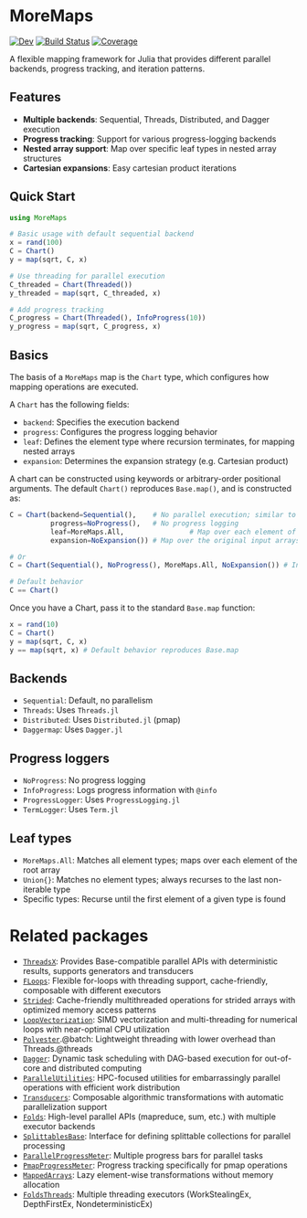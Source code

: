 # MoreMaps

[![Dev](https://img.shields.io/badge/docs-dev-blue.svg)](https://brendanjohnharris.github.io/TimeseriesDocs.jl/dev/MoreMaps/)
[![Build Status](https://github.com/brendanjohnharris/MoreMaps.jl/actions/workflows/CI.yml/badge.svg?branch=main)](https://github.com/brendanjohnharris/MoreMaps.jl/actions/workflows/CI.yml?query=branch%3Amain)
[![Coverage](https://codecov.io/gh/brendanjohnharris/MoreMaps.jl/branch/main/graph/badge.svg)](https://codecov.io/gh/brendanjohnharris/MoreMaps.jl)


A flexible mapping framework for Julia that provides different parallel backends, progress tracking, and iteration patterns.

## Features

- **Multiple backends**: Sequential, Threads, Distributed, and Dagger execution
- **Progress tracking**: Support for various progress-logging backends
- **Nested array support**: Map over specific leaf types in nested array structures
- **Cartesian expansions**: Easy cartesian product iterations

## Quick Start

```julia
using MoreMaps

# Basic usage with default sequential backend
x = rand(100)
C = Chart()
y = map(sqrt, C, x)

# Use threading for parallel execution
C_threaded = Chart(Threaded())
y_threaded = map(sqrt, C_threaded, x)

# Add progress tracking
C_progress = Chart(Threaded(), InfoProgress(10))
y_progress = map(sqrt, C_progress, x)
```

## Basics

The basis of a `MoreMaps` map is the `Chart` type, which configures how mapping operations are executed.

A `Chart` has the following fields:
- `backend`: Specifies the execution backend
- `progress`: Configures the progress logging behavior
- `leaf`: Defines the element type where recursion terminates, for mapping nested arrays
- `expansion`: Determines the expansion strategy (e.g. Cartesian product)

A chart can be constructed using keywords or arbitrary-order positional arguments. The default `Chart()` reproduces `Base.map()`, and is constructed as:

```julia
C = Chart(backend=Sequential(),    # No parallel execution; similar to Base.map
          progress=NoProgress(),   # No progress logging
          leaf=MoreMaps.All,                # Map over each element of the root array, like Base.map
          expansion=NoExpansion()) # Map over the original input arrays, as for Base.map

# Or
C = Chart(Sequential(), NoProgress(), MoreMaps.All, NoExpansion()) # In any order

# Default behavior
C == Chart()
```

Once you have a Chart, pass it to the standard `Base.map` function:

```julia
x = rand(10)
C = Chart()
y = map(sqrt, C, x)
y == map(sqrt, x) # Default behavior reproduces Base.map
```

## Backends

- `Sequential`: Default, no parallelism
- `Threads`: Uses `Threads.jl`
- `Distributed`: Uses `Distributed.jl` (pmap)
- `Daggermap`: Uses `Dagger.jl`

## Progress loggers
- `NoProgress`: No progress logging
- `InfoProgress`: Logs progress information with `@info`
- `ProgressLogger`: Uses `ProgressLogging.jl`
- `TermLogger`: Uses `Term.jl`

## Leaf types

- `MoreMaps.All`: Matches all element types; maps over each element of the root array
- `Union{}`: Matches no element types; always recurses to the last non-iterable type
- Specific types: Recurse until the first element of a given type is found



# Related packages

- [`ThreadsX`](https://github.com/tkf/ThreadsX.jl): Provides Base-compatible parallel APIs with deterministic results, supports generators and transducers
- [`FLoops`](https://github.com/JuliaFolds/FLoops.jl): Flexible for-loops with threading support, cache-friendly, composable with different executors
- [`Strided`](https://github.com/Jutho/Strided.jl): Cache-friendly multithreaded operations for strided arrays with optimized memory access patterns
- [`LoopVectorization`](https://github.com/JuliaSIMD/LoopVectorization.jl): SIMD vectorization and multi-threading for numerical loops with near-optimal CPU utilization
- [`Polyester`](https://github.com/JuliaSIMD/Polyester.jl).@batch: Lightweight threading with lower overhead than Threads.@threads
- [`Dagger`](https://github.com/JuliaParallel/Dagger.jl): Dynamic task scheduling with DAG-based execution for out-of-core and distributed computing
- [`ParallelUtilities`](https://github.com/jishnub/ParallelUtilities.jl): HPC-focused utilities for embarrassingly parallel operations with efficient work distribution
- [`Transducers`](https://github.com/JuliaFolds/Transducers.jl): Composable algorithmic transformations with automatic parallelization support
- [`Folds`](https://github.com/JuliaFolds/Folds.jl): High-level parallel APIs (mapreduce, sum, etc.) with multiple executor backends
- [`SplittablesBase`](https://github.com/JuliaFolds/SplittablesBase.jl): Interface for defining splittable collections for parallel processing
- [`ParallelProgressMeter`](https://github.com/jekyllstein/ParallelProgressMeter.jl): Multiple progress bars for parallel tasks
- [`PmapProgressMeter`](https://github.com/slundberg/PmapProgressMeter.jl): Progress tracking specifically for pmap operations
- [`MappedArrays`](https://github.com/JuliaArrays/MappedArrays.jl): Lazy element-wise transformations without memory allocation
- [`FoldsThreads`](https://github.com/JuliaFolds/FoldsThreads.jl): Multiple threading executors (WorkStealingEx, DepthFirstEx, NondeterministicEx)

